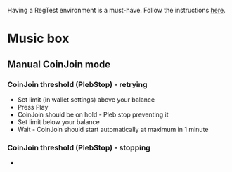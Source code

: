 Having a RegTest environment is a must-have. Follow the instructions [here](https://github.com/zkSNACKs/WalletWasabi/blob/master/WalletWasabi.Documentation/WasabiSetupRegtest.md).

# Music box

## Manual CoinJoin mode

### CoinJoin threshold (PlebStop) - retrying

- Set limit (in wallet settings) above your balance
- Press Play
- CoinJoin should be on hold - Pleb stop preventing it
- Set limit below your balance
- Wait - CoinJoin should start automatically at maximum in 1 minute

### CoinJoin threshold (PlebStop) - stopping

- 
